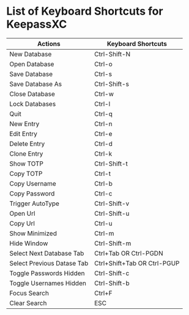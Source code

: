 # List of Keyboard Shortcuts for KeepassXC

Actions | Keyboard Shortcuts
--------|-------------------
New Database|Ctrl-Shift-N
Open Database|Ctrl-o
Save Database|Ctrl-s
Save Database As|Ctrl-Shift-s
Close Database|Ctrl-w
Lock Databases|Ctrl-l
Quit|Ctrl-q
New Entry|Ctrl-n
Edit Entry|Ctrl-e
Delete Entry|Ctrl-d
Clone Entry|Ctrl-k
Show TOTP|Ctrl-Shift-t
Copy TOTP|Ctrl-t
Copy Username|Ctrl-b
Copy Password|Ctrl-c
Trigger AutoType|Ctrl-Shift-v
Open Url|Ctrl-Shift-u
Copy Url|Ctrl-u
Show Minimized|Ctrl-m
Hide Window|Ctrl-Shift-m
Select Next Database Tab|Ctrl+Tab OR Ctrl-PGDN
Select Previous Datase Tab|Ctrl+Shift+Tab OR Ctrl-PGUP
Toggle Passwords Hidden|Ctrl-Shift-c
Toggle Usernames Hidden|Ctrl-Shift-b
Focus Search| Ctrl+F
Clear Search| ESC




